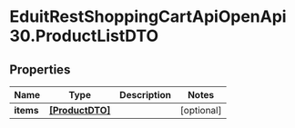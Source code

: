 # EduitRestShoppingCartApiOpenApi30.ProductListDTO

## Properties

Name | Type | Description | Notes
------------ | ------------- | ------------- | -------------
**items** | [**[ProductDTO]**](ProductDTO.md) |  | [optional] 


